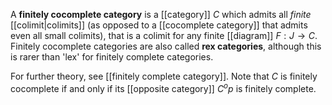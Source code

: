 A **finitely cocomplete category** is a [[category]] $C$ which admits all _finite_ [[colimit|colimits]] (as opposed to a [[cocomplete category]] that admits even all small colimits), that is a colimit for any finite [[diagram]] $F: J \to C$.  Finitely cocomplete categories are also called **rex categories**, although this is rarer than 'lex' for finitely complete categories.

For further theory, see [[finitely complete category]].  Note that $C$ is finitely cocomplete if and only if its [[opposite category]] $C^op$ is finitely complete.